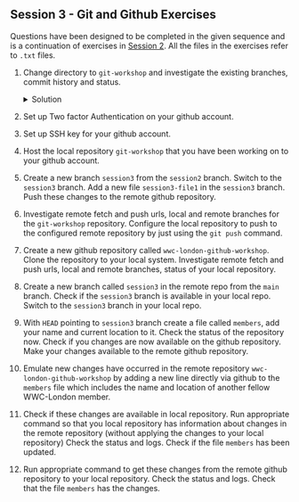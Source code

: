 Session 3  - Git and Github Exercises
---

Questions have been designed to be completed in the given sequence and is a continuation of exercises in [Session 2](Session2%20-%20Exercises.md). All the files in the exercises refer to `.txt` files.

1. Change directory to `git-workshop` and investigate the existing branches, commit history and status.

    <details>
    <summary>Solution</summary>

    ```bash
    cd git-workshop
    git branch
    git log
    git status
    ```
    </details>

2. Set up Two factor Authentication on your github account.
3. Set up SSH key for your github account.
4. Host the local repository `git-workshop` that you have been working on to your github account.
5. Create a new branch `session3` from the `session2` branch. Switch to the `session3` branch. Add a new file `session3-file1` in the `session3` branch. Push these changes to the remote github repository.
6. Investigate remote fetch and push urls, local and remote branches for the `git-workshop` repository. Configure the local repository to push to the configured remote repository by just using the `git push` command.
7. Create a new github repository called `wwc-london-github-workshop`. Clone the repository to your local system. Investigate remote fetch and push urls, local and remote branches, status of your local repository.
8. Create a new branch called `session3` in the remote repo from the `main` branch. Check if the `session3` branch is available in your local repo. Switch to the `session3` branch in your local repo.
9. With `HEAD` pointing to `session3` branch create a file called `members`, add your name and current location to it. Check the status of the repository now. Check if you changes are now available on the github repository. Make your changes available to the remote github repository.
10. Emulate new changes have occurred in the remote repository `wwc-london-github-workshop` by adding a new line directly via github to the `members` file which includes the name and location of another fellow WWC-London member.
11. Check if these changes are available in local repository. Run appropriate command so that you local repository has information about changes in the remote repository (without applying the changes to your local repository) Check the status and logs. Check if the file `members` has been updated.
12. Run appropriate command to get these changes from the remote github repository to your local repository. Check the status and logs. Check that the file `members` has the changes.
